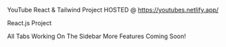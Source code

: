 YouTube React & Tailwind Project HOSTED @ https://youtubes.netlify.app/

React.js Project

All Tabs Working On The Sidebar More Features Coming Soon!
